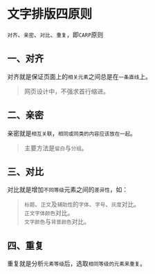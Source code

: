 # 文字排版四原则

`对齐`、`亲密`、`对比`、`重复`，即`CARP`原则

## 一、对齐

对齐就是保证页面上的`相关元素`之间总是在`一条直线`上。

> 网页设计中，不强求首行缩进。

## 二、亲密

亲密就是`相互关联`，`相同或同类的内容应该放在一起`。

> 主要方法是`留白`与`分组`。

## 三、对比

对比就是增加`不同等级`元素之间的`差异性`，如：

> `标题`、`正文`及`辅助性`的`字体`、`字号`、`灰度`对比。\
`正文字体颜色`对比。\
`文字颜色`与`背景颜色`对比。

## 四、重复

重复就是分析`元素等级`后，选取`相同等级的元素来重复`。
